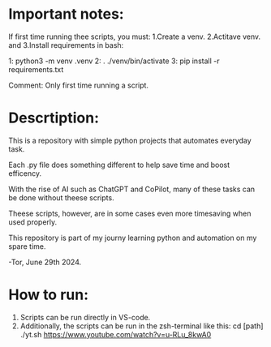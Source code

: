 # Important notes: 

If first time running thee scripts, 
you must: 1.Create a venv. 2.Actitave venv. and 3.Install requirements in bash:

1: python3 -m venv .venv
2: . ./venv/bin/activate
3: pip install -r requirements.txt

Comment: Only first time running a script. 

# Descrtiption: 

This is a repository with simple python projects that automates everyday task. 

Each .py file does something different to help save time and boost efficency. 

With the rise of AI such as ChatGPT and CoPilot, many of these tasks can be done 
without theese scripts. 

Theese scripts, however, are in some cases even more timesaving when used properly. 

This repository is part of my journy learning python and automation on my spare time. 

-Tor, June 29th 2024. 

# How to run: 

1. Scripts can be run directly in VS-code.
2. Additionally, the scripts can be run in the zsh-terminal like this: 
     cd [path]
     ./yt.sh https://www.youtube.com/watch?v=u-RLu_8kwA0


